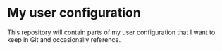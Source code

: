 # My user configuration

This repository will contain parts of my user configuration that I want
to keep in Git and occasionally reference.
